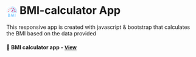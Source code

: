 # <span><img src="./bmi.png" alt=bmi style="height: 1em; vertical-align: middle;"></span> BMI-calculator App

This responsive app is created with javascript & bootstrap that calculates the BMI based on the data provided

<h4>🔹 BMI calculator app - <a href="https://simonakom.github.io/bmi-calculator/index.html" style="font-size:small;">View</a><h4>
